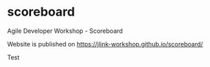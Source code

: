 # scoreboard
Agile Developer Workshop - Scoreboard

Website is published on https://jlink-workshop.github.io/scoreboard/


Test
